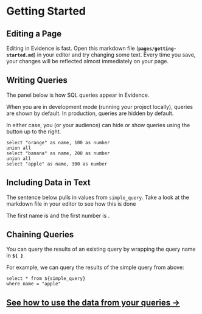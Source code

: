 # Getting Started

## Editing a Page
Editing in Evidence is fast. Open this markdown file (**`pages/getting-started.md`**) in your editor and try changing some text. Every time you save, your changes will be reflected almost immediately on your page.

## Writing Queries
The panel below is how SQL queries appear in Evidence.

When you are in development mode (running your project locally), queries are shown by default. In production, queries are hidden by default.

In either case, you (or your audience) can hide or show queries using the button up to the right.

```simple_query
select "orange" as name, 100 as number
union all
select "banana" as name, 200 as number
union all
select "apple" as name, 300 as number
```

## Including Data in Text
The sentence below pulls in values from `simple_query`. Take a look at the markdown file in your editor to see how this is done

The first name is <Value data={data.simple_query} column=name/> and the first number is <Value data={data.simple_query} column=number/>.


## Chaining Queries
You can query the results of an existing query by wrapping the query name in **`${ }`**.

For example, we can query the results of the simple query from above:

```subquery
select * from ${simple_query}
where name = "apple"
```

## [See how to use the data from your queries &rarr;](/getting-started/using-query-results)